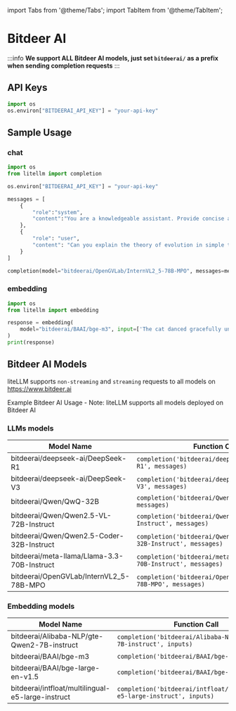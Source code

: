 import Tabs from '@theme/Tabs';
import TabItem from '@theme/TabItem';

# Bitdeer AI 

:::info
**We support ALL Bitdeer AI models, just set `bitdeerai/` as a prefix when sending completion requests**
:::

## API Keys

```python 
import os 
os.environ["BITDEERAI_API_KEY"] = "your-api-key"
```
## Sample Usage

### chat
```python
import os
from litellm import completion 

os.environ["BITDEERAI_API_KEY"] = "your-api-key"

messages = [
    {
        "role":"system",
        "content":"You are a knowledgeable assistant. Provide concise and clear explanations to scientific questions."
    },
    {
        "role": "user",
        "content": "Can you explain the theory of evolution in simple terms?"
    }
]

completion(model="bitdeerai/OpenGVLab/InternVL2_5-78B-MPO", messages=messages)
```
### embedding
```python
import os
from litellm import embedding 

response = embedding(
    model="bitdeerai/BAAI/bge-m3", input=['The cat danced gracefully under the moonlight, its shadow twirling like a silent partner.']
)
print(response)
```
## Bitdeer AI Models
liteLLM supports `non-streaming` and `streaming` requests to all models on https://www.bitdeer.ai

Example Bitdeer AI Usage - Note: liteLLM supports all models deployed on Bitdeer AI


### LLMs models
| Model Name                                | Function Call                                                       |
|-------------------------------------------|---------------------------------------------------------------------|
| bitdeerai/deepseek-ai/DeepSeek-R1           | `completion('bitdeerai/deepseek-ai/DeepSeek-R1', messages)` |
| bitdeerai/deepseek-ai/DeepSeek-V3           | `completion('bitdeerai/deepseek-ai/DeepSeek-V3', messages)` |
| bitdeerai/Qwen/QwQ-32B                      | `completion('bitdeerai/Qwen/QwQ-32B', messages)` |
| bitdeerai/Qwen/Qwen2.5-VL-72B-Instruct      | `completion('bitdeerai/Qwen/Qwen2.5-VL-72B-Instruct', messages)` |
| bitdeerai/Qwen/Qwen2.5-Coder-32B-Instruct   | `completion('bitdeerai/Qwen/Qwen2.5-Coder-32B-Instruct', messages)` |
| bitdeerai/meta-llama/Llama-3.3-70B-Instruct | `completion('bitdeerai/meta-llama/Llama-3.3-70B-Instruct', messages)` |
| bitdeerai/OpenGVLab/InternVL2_5-78B-MPO     | `completion('bitdeerai/OpenGVLab/InternVL2_5-78B-MPO', messages)` |

### Embedding models
| Model Name                         | Function Call                                                     |
|-----------------------------------------------------|-------------------------------------------------------------------|
| bitdeerai/Alibaba-NLP/gte-Qwen2-7B-instruct         | `completion('bitdeerai/Alibaba-NLP/gte-Qwen2-7B-instruct', inputs)` |
| bitdeerai/BAAI/bge-m3                               | `completion('bitdeerai/BAAI/bge-m3', inputs)`                       |
| bitdeerai/BAAI/bge-large-en-v1.5                    | `completion('bitdeerai/BAAI/bge-m3', inputs)`                       |
| bitdeerai/intfloat/multilingual-e5-large-instruct   | `completion('bitdeerai/intfloat/multilingual-e5-large-instruct', inputs)` |


